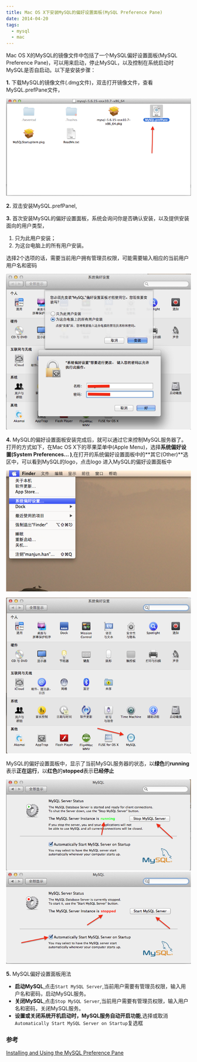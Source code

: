 ```yaml
---
title: Mac OS X下安装MySQL的偏好设置面板(MySQL Preference Pane)
date: 2014-04-20
tags:
  - mysql
  - mac
---
```



Mac OS X的MySQL的镜像文件中包括了一个MySQL偏好设置面板(MySQL Preference Pane)，可以用来启动，停止MySQL，以及控制在系统启动时MySQL是否自启动。以下是安装步骤：

**1.** 下载MySQL的镜像文件(.dmg文件)，双击打开镜像文件，查看MySQL.prefPane文件，

![image](/img/2014-04-20-d1.png)

**2.** 双击安装MySQL.prefPanel,

**3.** 首次安装MySQL的偏好设置面板，系统会询问你是否确认安装，以及提供安装面向的用户类型，

1. 只为此用户安装；
2. 为这台电脑上的所有用户安装。

选择2个选项的话，需要当前用户拥有管理员权限，可能需要输入相应的当前用户用户名和密码

![image](/img/2014-04-20-d2.png)

**4.** MySQL的偏好设置面板安装完成后，就可以通过它来控制MySQL服务器了。打开的方式如下，在Mac OS X下的苹果菜单中(Apple Menu)，选择**系统偏好设置(System Preferences... )**,在打开的系统偏好设置面板中的**其它(Other)**选区中，可以看到MySQL的logo，点击logo 进入MySQL的偏好设置面板中

![image](/img/2014-04-20-d3.png)

![image](/img/2014-04-20-d4.png)

MySQL的偏好设置面板中，显示了当前MySQL服务器的状态，以**绿色**的**running**表示**正在运行**，以**红色**的**stopped**表示**已经停止**

![image](/img/2014-04-20-d5.png)
![image](/img/2014-04-20-d6.png)

**5.** MySQL偏好设置面板用法

+ **启动MySQL**,点击`Start MySQL Server`,当前用户需要有管理员权限，输入用户名和密码，启动MySQL服务。
+ **关闭MySQL**,点击`Stop MySQL Server`,当前用户需要有管理员权限，输入用户名和密码，关闭MySQL服务。
+ **设置或关闭系统开机启动时，MySQL服务自动开启功能**,选择或取消`Automatically Start MySQL Server on Startup`复选框

### 参考
[Installing and Using the MySQL Preference Pane](http://dev.mysql.com/doc/refman/5.6/en/macosx-installation-prefpane.html)
